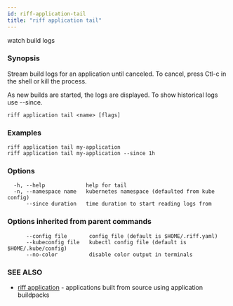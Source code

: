 ```yaml
---
id: riff-application-tail
title: "riff application tail"
---
```

watch build logs

### Synopsis

Stream build logs for an application until canceled. To cancel, press Ctl-c in
the shell or kill the process.

As new builds are started, the logs are displayed. To show historical logs use
--since.

```
riff application tail <name> [flags]
```

### Examples

```
riff application tail my-application
riff application tail my-application --since 1h
```

### Options

```
  -h, --help             help for tail
  -n, --namespace name   kubernetes namespace (defaulted from kube config)
      --since duration   time duration to start reading logs from
```

### Options inherited from parent commands

```
      --config file       config file (default is $HOME/.riff.yaml)
      --kubeconfig file   kubectl config file (default is $HOME/.kube/config)
      --no-color          disable color output in terminals
```

### SEE ALSO

* [riff application](riff_application.md)	 - applications built from source using application buildpacks

